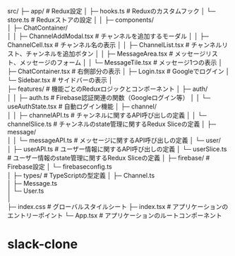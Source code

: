 

src/
├─ app/                        # Redux設定
│  ├─ hooks.ts                 # Reduxのカスタムフック
│  └─ store.ts                 # Reduxストアの設定
│  │
├─ components/                 
│  ├─ ChatContainer/           
│  │  ├─ ChannelAddModal.tsx   # チャンネルを追加するモーダル
│  │  ├─ ChannelCell.tsx       # チャンネル名の表示
│  │  ├─ ChannelList.tsx       # チャンネルリスト、チャンネルを追加ボタン
│  │  ├─ MessageArea.tsx       # メッセージリスト、メッセージのフォーム
│  │  └─ MessageTile.tsx       # メッセージ1つの表示
│  ├─ ChatContainer.tsx        # 右側部分の表示
│  ├─ Login.tsx                # Googleでログイン
│  └─ Sidebar.tsx              # サイドバーの表示
│  
├─ features/                   # 機能ごとのReduxロジックとコンポーネント
│  ├─ auth/                    
│  │  ├─ auth.ts               # Firebase認証関連の関数（Googleログイン等）
│  │  └─ useAuthState.tsx      # 自動ログイン機能
│  ├─ channel/                 
│  │  ├─ channelAPI.ts         # チャンネルに関するAPI呼び出しの定義
│  │  └─ channelSlice.ts       # チャンネルのstate管理に関するRedux Sliceの定義
│  ├─ message/                 
│  │  └─ messageAPI.ts         # メッセージに関するAPI呼び出しの定義
│  └─ user/                    
│     ├─ userAPI.ts            # ユーザー情報に関するAPI呼び出しの定義
│     └─ userSlice.ts          # ユーザー情報のstate管理に関するRedux Sliceの定義
│
├─ firebase/                   # Firebase設定
│  └─ firebaseconfig.ts        
│
├─ types/                      # TypeScriptの型定義
│  ├─ Channel.ts               
│  ├─ Message.ts               
│  └─ User.ts          
│        
├─ index.css                   # グローバルスタイルシート
├─ index.tsx                   # アプリケーションのエントリーポイント
└─ App.tsx                     # アプリケーションのルートコンポーネント




# slack-clone
